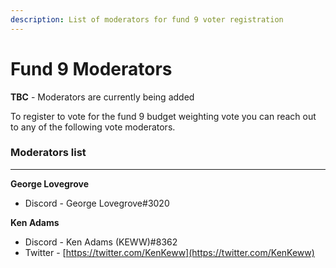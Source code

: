 ```yaml
---
description: List of moderators for fund 9 voter registration
---
```


# Fund 9 Moderators

**TBC** - Moderators are currently being added



To register to vote for the fund 9 budget weighting vote you can reach out to any of the following vote moderators.



### Moderators list

****

**George Lovegrove**

* Discord - George Lovegrove#3020



**Ken Adams**

* Discord - Ken Adams (KEWW)#8362
* Twitter - [https://twitter.com/KenKeww](https://twitter.com/KenKeww)
